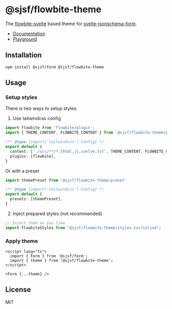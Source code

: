 # @sjsf/flowbite-theme

The [flowbite-svelte](https://github.com/themesberg/flowbite-svelte) based theme for [svelte-jsonschema-form](https://github.com/x0k/svelte-jsonschema-form).

- [Documentation](https://x0k.github.io/svelte-jsonschema-form/)
- [Playground](https://x0k.github.io/svelte-jsonschema-form/playground/)

## Installation

```shell
npm install @sjsf/form @sjsf/flowbite-theme
```

## Usage

### Setup styles

There is two ways to setup styles:

1. Use tailwindcss config

```typescript
import flowbite from 'flowbite/plugin';
import { THEME_CONTENT, FLOWBITE_CONTENT } from '@sjsf/flowbite-theme/preset'

/** @type {import('tailwindcss').Config} */
export default {
  content: ['./src/**/*.{html,js,svelte,ts}', THEME_CONTENT, FLOWBITE_CONTENT],
  plugins: [flowbite],
}
```

Or with a preset

```typescript
import themePreset from '@sjsf/flowbite-theme/preset'

/** @type {import('tailwindcss').Config} */
export default {
  presets: [themePreset],
}
```

2. Inject prepared styles (not recommended)

```typescript
// Inject them as you like
import flowbiteStyles from "@sjsf/flowbite-theme/styles.css?inline";
```

### Apply theme

```svelte
<script lang="ts">
  import { Form } from '@sjsf/form';
  import { theme } from '@sjsf/flowbite-theme';
</script>

<Form {...theme} />
```

## License

MIT
